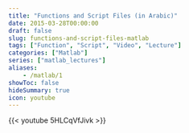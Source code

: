 ```yaml
---
title: "Functions and Script Files (in Arabic)"
date: 2015-03-28T00:00:00
draft: false
slug: functions-and-script-files-matlab
tags: ["Function", "Script", "Video", "Lecture"]
categories: ["Matlab"]
series: ["matlab_lectures"]
aliases:
    - /matlab/1
showToc: false
hideSummary: true
icon: youtube
---
```


{{< youtube 5HLCqVfJivk >}}